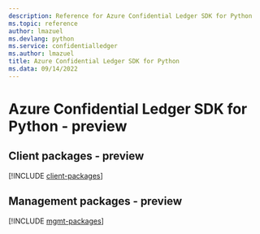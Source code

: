 ```yaml
---
description: Reference for Azure Confidential Ledger SDK for Python
ms.topic: reference
author: lmazuel
ms.devlang: python
ms.service: confidentialledger
ms.author: lmazuel
title: Azure Confidential Ledger SDK for Python
ms.data: 09/14/2022
---
```

# Azure Confidential Ledger SDK for Python - preview

## Client packages - preview
[!INCLUDE [client-packages](confidential-ledger-client-index.md)]
## Management packages - preview
[!INCLUDE [mgmt-packages](confidential-ledger-mgmt-index.md)]